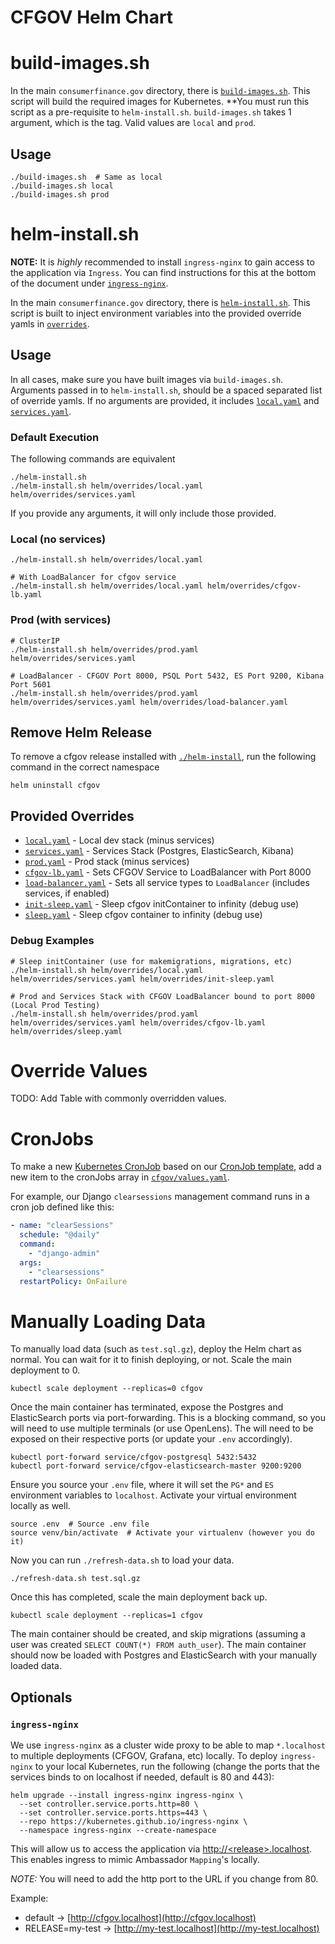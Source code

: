 # CFGOV Helm Chart

# build-images.sh
In the main `consumerfinance.gov` directory, there is [`build-images.sh`](../build-images.sh).
This script will build the required images for Kubernetes. **You must run this
script as a pre-requisite to `helm-install.sh`. `build-images.sh` takes 1 argument,
which is the tag. Valid values are `local` and `prod`.

## Usage

    ./build-images.sh  # Same as local
    ./build-images.sh local
    ./build-images.sh prod

# helm-install.sh
**NOTE:** It is *highly* recommended to install `ingress-nginx` to gain
access to the application via `Ingress`. You can find instructions for this
at the bottom of the document under [`ingress-nginx`](#ingress-nginx).

In the main `consumerfinance.gov` directory, there is [`helm-install.sh`](../helm-install.sh).
This script is built to inject environment variables into the provided
override yamls in [`overrides`](overrides).

## Usage
In all cases, make sure you have built images via `build-images.sh`.
Arguments passed in to `helm-install.sh`, should be a spaced separated list of override yamls.
If no arguments are provided, it includes [`local.yaml`](overrides/local.yaml)
and [`services.yaml`](overrides/services.yaml).

### Default Execution
The following commands are equivalent

    ./helm-install.sh
    ./helm-install.sh helm/overrides/local.yaml helm/overrides/services.yaml

If you provide any arguments, it will only include those provided.

### Local (no services)

    ./helm-install.sh helm/overrides/local.yaml

    # With LoadBalancer for cfgov service
    ./helm-install.sh helm/overrides/local.yaml helm/overrides/cfgov-lb.yaml

### Prod (with services)

    # ClusterIP
    ./helm-install.sh helm/overrides/prod.yaml helm/overrides/services.yaml

    # LoadBalancer - CFGOV Port 8000, PSQL Port 5432, ES Port 9200, Kibana Port 5601
    ./helm-install.sh helm/overrides/prod.yaml helm/overrides/services.yaml helm/overrides/load-balancer.yaml

## Remove Helm Release
To remove a cfgov release installed with [`./helm-install`](../helm-install.sh),
run the following command in the correct namespace

    helm uninstall cfgov


## Provided Overrides
* [`local.yaml`](overrides/local.yaml) - Local dev stack (minus services)
* [`services.yaml`](overrides/services.yaml) - Services Stack (Postgres, ElasticSearch, Kibana)
* [`prod.yaml`](overrides/prod.yaml) - Prod stack (minus services)
* [`cfgov-lb.yaml`](overrides/cfgov-lb.yaml) - Sets CFGOV Service to LoadBalancer with Port 8000
* [`load-balancer.yaml`](overrides/load-balancer.yaml) - Sets all service types to `LoadBalancer` (includes services, if enabled)
* [`init-sleep.yaml`](overrides/init-sleep.yaml) - Sleep cfgov initContainer to infinity (debug use)
* [`sleep.yaml`](overrides/sleep.yaml) - Sleep cfgov container to infinity (debug use)

### Debug Examples

    # Sleep initContainer (use for makemigrations, migrations, etc)
    ./helm-install.sh helm/overrides/local.yaml helm/overrides/services.yaml helm/overrides/init-sleep.yaml

    # Prod and Services Stack with CFGOV LoadBalancer bound to port 8000 (Local Prod Testing)
    ./helm-install.sh helm/overrides/prod.yaml helm/overrides/services.yaml helm/overrides/cfgov-lb.yaml helm/overrides/sleep.yaml


# Override Values
TODO: Add Table with commonly overridden values.


# CronJobs
To make a new
[Kubernetes CronJob](https://kubernetes.io/docs/tasks/job/automated-tasks-with-cron-jobs/)
based on our [CronJob template](cfgov/templates/cronjob.yaml),
add a new item to the cronJobs array in
[`cfgov/values.yaml`](cfgov/values.yaml).

For example, our Django
`clearsessions` management command runs in a cron job defined like this:

```yaml
- name: "clearSessions"
  schedule: "@daily"
  command:
    - "django-admin"
  args:
    - "clearsessions"
  restartPolicy: OnFailure
```

# Manually Loading Data
To manually load data (such as `test.sql.gz`), deploy the Helm chart as normal.
You can wait for it to finish deploying, or not. Scale the main deployment to 0.

    kubectl scale deployment --replicas=0 cfgov

Once the main container has terminated, expose the Postgres and ElasticSearch
ports via port-forwarding. This is a blocking command, so you will need to
use multiple terminals (or use OpenLens). The will need to be exposed on their
respective ports (or update your `.env` accordingly).

    kubectl port-forward service/cfgov-postgresql 5432:5432
    kubectl port-forward service/cfgov-elasticsearch-master 9200:9200

Ensure you source your `.env` file, where it will set the `PG*` and `ES`
environment variables to `localhost`. Activate your virtual environment locally
as well.

    source .env  # Source .env file
    source venv/bin/activate  # Activate your virtualenv (however you do it)

Now you can run `./refresh-data.sh` to load your data.

    ./refresh-data.sh test.sql.gz

Once this has completed, scale the main deployment back up.

    kubectl scale deployment --replicas=1 cfgov

The main container should be created, and skip migrations
(assuming a user was created `SELECT COUNT(*) FROM auth_user`).
The main container should now be loaded with Postgres and ElasticSearch with
your manually loaded data.


## Optionals
### `ingress-nginx`
We use `ingress-nginx` as a cluster wide proxy to be able to map
`*.localhost` to multiple deployments (CFGOV, Grafana, etc) locally. To deploy
`ingress-nginx` to your local Kubernetes, run the following (change the ports
that the services binds to on localhost if needed, default is 80 and 443):

    helm upgrade --install ingress-nginx ingress-nginx \
      --set controller.service.ports.http=80 \
      --set controller.service.ports.https=443 \
      --repo https://kubernetes.github.io/ingress-nginx \
      --namespace ingress-nginx --create-namespace

This will allow us to access the application via
[http://\<release\>.localhost](http://<release>.localhost).
This enables ingress to mimic Ambassador `Mapping`'s locally.

*NOTE:* You will need to add the http port to the URL if you change
from 80.

Example:
  * default -> [http://cfgov.localhost](http://cfgov.localhost)
  * RELEASE=my-test -> [http://my-test.localhost](http://my-test.localhost)
